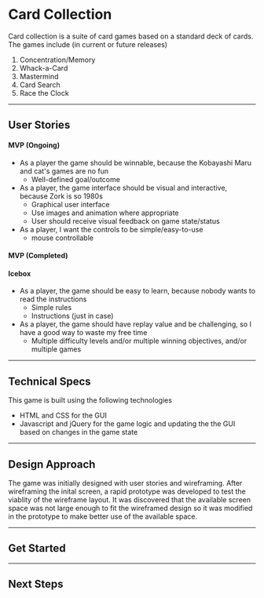 # Card Collection

Card collection is a suite of card games based on a standard deck of cards.  The games include (in current or future releases)

1. Concentration/Memory
2. Whack-a-Card
3. Mastermind
4. Card Search
5. Race the Clock

---

## User Stories

#### MVP (Ongoing)
* As a player the game should be winnable, because the Kobayashi Maru and cat's games are no fun
  * Well-defined goal/outcome
* As a player, the game interface should be visual and interactive, because Zork is so 1980s
  * Graphical user interface
  * Use images and animation where appropriate
  * User should receive visual feedback on game state/status
* As a player, I want the controls to be simple/easy-to-use
  * mouse controllable

#### MVP (Completed)

#### Icebox

* As a player, the game should be easy to learn, because nobody wants to read the instructions
  * Simple rules
  * Instructions (just in case)
* As a player, the game should have replay value and be challenging, so I have a good way to waste my free time
  * Multiple difficulty levels and/or multiple winning objectives, and/or multiple games

---

## Technical Specs

This game is built using the following technologies

* HTML and CSS for the GUI
* Javascript and jQuery for the game logic and updating the the GUI based on changes in the game state

---

## Design Approach

The game was initially designed with user stories and wireframing.  After wireframing the inital screen, a rapid prototype was developed to test the viablity of the wireframe layout.  It was discovered that the available screen space was not large enough to fit the wireframed design so it was modified in the prototype to make better use of the available space.

---

## Get Started

---

## Next Steps